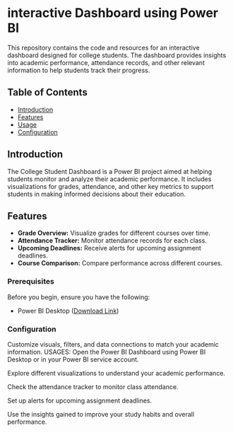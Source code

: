 # interactive Dashboard using Power BI

This repository contains the code and resources for an interactive dashboard designed for college students. The dashboard provides insights into academic performance, attendance records, and other relevant information to help students track their progress.

## Table of Contents

- [Introduction](#introduction)
- [Features](#features)
- [Usage](#usage)
- [Configuration](#configuration)




## Introduction

The College Student Dashboard is a Power BI project aimed at helping students monitor and analyze their academic performance. It includes visualizations for grades, attendance, and other key metrics to support students in making informed decisions about their education.

## Features

- **Grade Overview:** Visualize grades for different courses over time.
- **Attendance Tracker:** Monitor attendance records for each class.
- **Upcoming Deadlines:** Receive alerts for upcoming assignment deadlines.
- **Course Comparison:** Compare performance across different courses.



### Prerequisites

Before you begin, ensure you have the following:

- Power BI Desktop ([Download Link](https://powerbi.microsoft.com/desktop/))
### Configuration
Customize visuals, filters, and data connections to match your academic information.
 USAGES:
Open the Power BI Dashboard using Power BI Desktop or in your Power BI service account.

Explore different visualizations to understand your academic performance.

Check the attendance tracker to monitor class attendance.

Set up alerts for upcoming assignment deadlines.

Use the insights gained to improve your study habits and overall performance.
